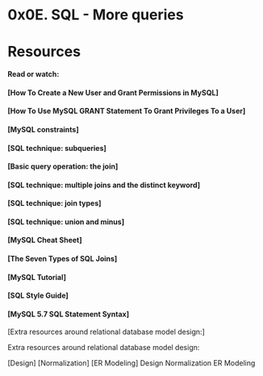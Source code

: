 # 0x0E. SQL - More queries

# Resources
<b>Read or watch:</b>

#### [How To Create a New User and Grant Permissions in MySQL]
#### [How To Use MySQL GRANT Statement To Grant Privileges To a User]
#### [MySQL constraints]
#### [SQL technique: subqueries]
#### [Basic query operation: the join]
#### [SQL technique: multiple joins and the distinct keyword]
#### [SQL technique: join types]
#### [SQL technique: union and minus]
#### [MySQL Cheat Sheet]
#### [The Seven Types of SQL Joins]
#### [MySQL Tutorial]
#### [SQL Style Guide]
#### [MySQL 5.7 SQL Statement Syntax]
[Extra resources around relational database model design:]

Extra resources around relational database model design:

[Design]
[Normalization]
[ER Modeling]
Design
Normalization
ER Modeling

